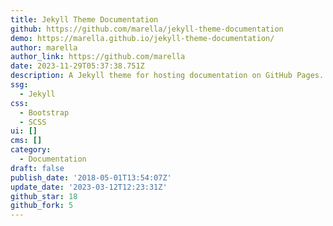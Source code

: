 ```yaml
---
title: Jekyll Theme Documentation
github: https://github.com/marella/jekyll-theme-documentation
demo: https://marella.github.io/jekyll-theme-documentation/
author: marella
author_link: https://github.com/marella
date: 2023-11-29T05:37:38.751Z
description: A Jekyll theme for hosting documentation on GitHub Pages.
ssg:
  - Jekyll
css:
  - Bootstrap
  - SCSS
ui: []
cms: []
category:
  - Documentation
draft: false
publish_date: '2018-05-01T13:54:07Z'
update_date: '2023-03-12T12:23:31Z'
github_star: 18
github_fork: 5
---
```

